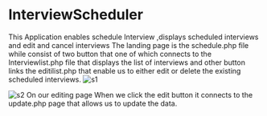 # InterviewScheduler
This Application enables schedule Interview ,displays scheduled interviews and edit and cancel interviews
The landing page is the schedule.php file while consist of two button that one of which connects to the Interviewlist.php file that displays the list of interviews and other button links the editilist.php that enable us to either edit or delete the existing scheduled interviews.
![s1](https://user-images.githubusercontent.com/67660170/143289657-bc4abc05-4990-437f-9121-9f85c8cb114a.png)

![s2](https://user-images.githubusercontent.com/67660170/143289840-8d2c6b42-bb2a-4234-86c0-192fc20a7492.png)
On our editing page When we click the edit button it connects to the update.php page that allows us to update the data.
